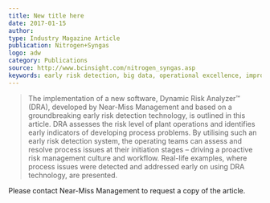 ```yaml
---
title: New title here
date: 2017-01-15
author: 
type: Industry Magazine Article
publication: Nitrogen+Syngas
logo: adw
category: Publications
source: http://www.bcinsight.com/nitrogen_syngas.asp
keywords: early risk detection, big data, operational excellence, improved safety and reliability
---
```


> The implementation of a new software, Dynamic Risk Analyzer&trade; (DRA), developed by Near-Miss Management and based on a groundbreaking early risk detection technology, is outlined in this article. DRA assesses the risk level of plant operations and identifies early indicators of developing process problems. By utilising such an early risk detection system, the operating teams can assess and resolve process issues at their initiation stages – driving a proactive risk management culture and workflow. Real-life examples, where process issues were detected and addressed early on using DRA technology, are presented.

Please contact Near-Miss Management to request a copy of the article.
